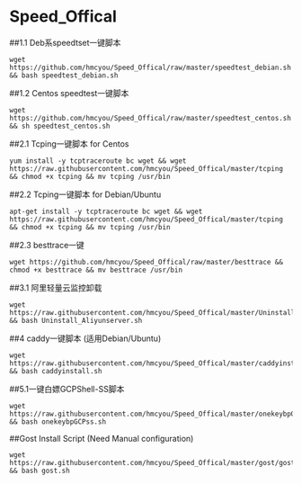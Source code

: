 # Speed_Offical
##1.1 Deb系speedtset一键脚本
```
wget https://github.com/hmcyou/Speed_Offical/raw/master/speedtest_debian.sh && bash speedtest_debian.sh
```
##1.2 Centos speedtest一键脚本
```
wget https://github.com/hmcyou/Speed_Offical/raw/master/speedtest_centos.sh && sh speedtest_centos.sh
```

##2.1 Tcping一键脚本 for Centos
```
yum install -y tcptraceroute bc wget && wget https://raw.githubusercontent.com/hmcyou/Speed_Offical/master/tcping && chmod +x tcping && mv tcping /usr/bin
```
##2.2 Tcping一键脚本 for Debian/Ubuntu
```
apt-get install -y tcptraceroute bc wget && wget https://raw.githubusercontent.com/hmcyou/Speed_Offical/master/tcping && chmod +x tcping && mv tcping /usr/bin
```
##2.3 besttrace一键
```
wget https://github.com/hmcyou/Speed_Offical/raw/master/besttrace && chmod +x besttrace && mv besttrace /usr/bin 
```
##3.1 阿里轻量云监控卸载
```
wget https://raw.githubusercontent.com/hmcyou/Speed_Offical/master/Uninstall_Aliyunserver.sh && bash Uninstall_Aliyunserver.sh
```
##4 caddy一键脚本 (适用Debian/Ubuntu)
```
wget https://raw.githubusercontent.com/hmcyou/Speed_Offical/master/caddyinstall.sh && bash caddyinstall.sh
```
##5.1一键白嫖GCPShell-SS脚本
```
wget https://raw.githubusercontent.com/hmcyou/Speed_Offical/master/onekeybpGCPss.sh && bash onekeybpGCPss.sh
```
##Gost Install Script (Need Manual configuration)
```
wget https://raw.githubusercontent.com/hmcyou/Speed_Offical/master/gost/gost.sh && bash gost.sh
```
